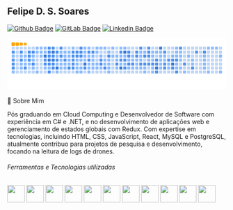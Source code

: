 ## Felipe D. S. Soares

[![Github Badge](https://img.shields.io/badge/-Github-000?style=for-the-badge&logo=Github&logoColor=white&link=https://github.com/felipess)](https://github.com/felipess)
[![GitLab Badge](https://img.shields.io/badge/-GitLab-333?style=for-the-badge&logo=gitlab&logoColor=white&link=https://gitlab.com/felipediogenes87)](https://gitlab.com/felipediogenes87)
[![Linkedin Badge](https://img.shields.io/badge/-LinkedIn-blue?style=for-the-badge&logo=Linkedin&logoColor=white&link=https://www.linkedin.com/in/felipe-diogenes-24401770/)](https://www.linkedin.com/in/felipe-diogenes-24401770/)

![Snake animation](https://github.com/felipess/felipess/blob/main/github-contribution-grid-snake-blue.gif)

💬 Sobre Mim

Pós graduando em Cloud Computing e Desenvolvedor de Software com experiência em C# e .NET, e no desenvolvimento de aplicações web e gerenciamento de estados globais com Redux. Com expertise em tecnologias, incluindo HTML, CSS, JavaScript, React, MySQL e PostgreSQL, atualmente contribuo para projetos de pesquisa e desenvolvimento, focando na leitura de logs de drones.

###### Ferramentas e Tecnologias utilizadas
<img loading="lazy" src="https://cdn.jsdelivr.net/gh/devicons/devicon@latest/icons/csharp/csharp-original.svg" width="40" height="40"/> <img loading="lazy" src="https://cdn.jsdelivr.net/gh/devicons/devicon@latest/icons/dot-net/dot-net-original-wordmark.svg" width="40" height="40"/> <img loading="lazy" src="https://cdn.jsdelivr.net/gh/devicons/devicon@latest/icons/react/react-original-wordmark.svg" width="40" height="40"/> <img loading="lazy" src="https://cdn.jsdelivr.net/gh/devicons/devicon@latest/icons/python/python-original-wordmark.svg" width="40" height="40"/> <img loading="lazy" src="https://cdn.jsdelivr.net/gh/devicons/devicon@latest/icons/html5/html5-original-wordmark.svg" width="40" height="40"/> <img loading="lazy" src="https://cdn.jsdelivr.net/gh/devicons/devicon@latest/icons/css3/css3-original-wordmark.svg" width="40" height="40"/>  <img loading="lazy" src="https://cdn.jsdelivr.net/gh/devicons/devicon@latest/icons/postgresql/postgresql-original-wordmark.svg" width="40" height="40"/> <img loading="lazy" src="https://cdn.jsdelivr.net/gh/devicons/devicon@latest/icons/mysql/mysql-original-wordmark.svg" width="40" height="40" /> <img loading="lazy" src="https://cdn.jsdelivr.net/gh/devicons/devicon@latest/icons/visualstudio/visualstudio-original.svg" width="40" height="40"/>  <img loading="lazy" src="https://cdn.jsdelivr.net/gh/devicons/devicon@latest/icons/vscode/vscode-original-wordmark.svg" width="40" height="40"/> <img loading="lazy" src="https://cdn.jsdelivr.net/gh/devicons/devicon@latest/icons/docker/docker-original-wordmark.svg" width="40" height="40"/> <!--<img loading="lazy" src="https://cdn.jsdelivr.net/gh/devicons/devicon@latest/icons/redux/redux-original.svg" width="40" height="40"/> <img loading="lazy" src="https://cdn.jsdelivr.net/gh/devicons/devicon@latest/icons/redis/redis-original-wordmark.svg" width="40" height="40"/> <img loading="lazy" src="https://cdn.jsdelivr.net/gh/devicons/devicon@latest/icons/rabbitmq/rabbitmq-original-wordmark.svg" width="40" height="40"/>
<img loading="lazy" src="https://cdn.jsdelivr.net/gh/devicons/devicon@latest/icons/redis/redis-original-wordmark.svg" width="40" height="40"/> 
<img loading="lazy" src="https://cdn.jsdelivr.net/gh/devicons/devicon@latest/icons/rabbitmq/rabbitmq-original-wordmark.svg" width="40" height="40"/>
-->

<!--
<div>
<a href="https://github.com/seu-usuário-aqui">
<img loading="lazy" height="180em" src="https://github-readme-stats.vercel.app/api/top-langs/?username=felipess&layout=compact&langs_count=7&theme=dracula"/>
<img loading="lazy" height="180em" src="https://github-readme-stats.vercel.app/api?username=felipess&show_icons=true&theme=dracula&include_all_commits=true&count_private=true"/>
</div>
-->


          
          
          
          
          
          
          
          
                    
          

